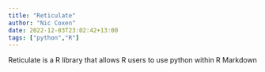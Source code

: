 ```yaml
---
title: "Reticulate"
author: "Nic Coxen"
date: 2022-12-03T23:02:42+13:00
tags: ["python","R"]
---
```



Reticulate is a R library that allows R users to use python within R Markdown


```



